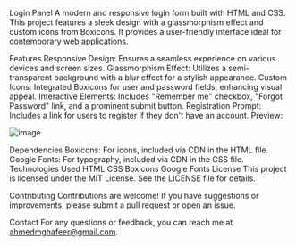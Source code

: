 Login Panel
A modern and responsive login form built with HTML and CSS. This project features a sleek design with a glassmorphism effect and custom icons from Boxicons. It provides a user-friendly interface ideal for contemporary web applications.

Features
Responsive Design: Ensures a seamless experience on various devices and screen sizes.
Glassmorphism Effect: Utilizes a semi-transparent background with a blur effect for a stylish appearance.
Custom Icons: Integrated Boxicons for user and password fields, enhancing visual appeal.
Interactive Elements: Includes "Remember me" checkbox, "Forgot Password" link, and a prominent submit button.
Registration Prompt: Includes a link for users to register if they don't have an account.
Preview:

![image](https://github.com/user-attachments/assets/081c3c42-5d03-4a08-bd05-13dc40bbf99b)

Dependencies
Boxicons: For icons, included via CDN in the HTML file.
Google Fonts: For typography, included via CDN in the CSS file.
Technologies Used
HTML
CSS
Boxicons
Google Fonts
License
This project is licensed under the MIT License. See the LICENSE file for details.

Contributing
Contributions are welcome! If you have suggestions or improvements, please submit a pull request or open an issue.

Contact
For any questions or feedback, you can reach me at ahmedmghafeer@gmail.com.
